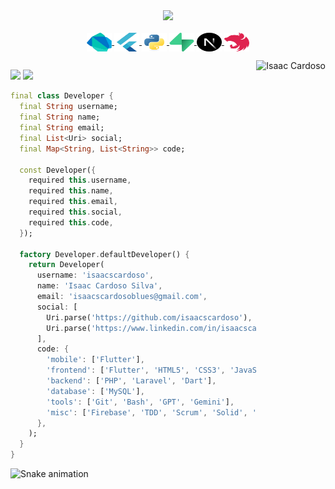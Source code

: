 <div align="center">
  <a href="https://github.com/isaacscardoso"/>
<!--   <img height="180em" src="https://github-readme-stats.vercel.app/api?username=isaacscardoso&show_icons=true&theme=dracula&include_all_commits=true&count_private=true"/> -->
  <img height="180em" src="https://github-readme-stats.vercel.app/api/top-langs/?username=isaacscardoso&layout=compact&langs_count=7&theme=dracula"/>
</div>

<div style="display: inline_block" align="center"><br>
	<img align="center" alt="Dart" height="30" width="40" src="https://raw.githubusercontent.com/devicons/devicon/master/icons/dart/dart-original.svg">
	<img align="center" alt="Flutter" height="30" width="40" src="https://raw.githubusercontent.com/devicons/devicon/master/icons/flutter/flutter-original.svg">
	<img align="center" alt="Python" height="30" width="40" src="https://raw.githubusercontent.com/devicons/devicon/master/icons/python/python-original.svg">
	<img align="center" alt="SUpabase" height="30" width="40" src="https://raw.githubusercontent.com/devicons/devicon/master/icons/supabase/supabase-original.svg">
	<img align="center" alt="NextJS" height="30" width="40" src="https://raw.githubusercontent.com/devicons/devicon/master/icons/nextjs/nextjs-original.svg">
	<img align="center" alt="NestJS" height="30" width="40" src="https://raw.githubusercontent.com/devicons/devicon/master/icons/nestjs/nestjs-original.svg">
 
 
 
<!--   <img align="center" alt="Flutter" height="30" width="40" src="https://raw.githubusercontent.com/devicons/devicon/master/icons/flutter/flutter-original.svg">
  <img align="center" alt="Dart" height="30" width="40" src="https://raw.githubusercontent.com/devicons/devicon/master/icons/dart/dart-original.svg">
  <img align="center" alt="HTML5" height="30" width="40" src="https://raw.githubusercontent.com/devicons/devicon/master/icons/html5/html5-original.svg">
  <img align="center" alt="CSS3" height="30" width="40" src="https://raw.githubusercontent.com/devicons/devicon/master/icons/css3/css3-original.svg">
  <img align="center" alt="JavaScript" height="30" width="40" src="https://raw.githubusercontent.com/devicons/devicon/master/icons/javascript/javascript-plain.svg">
  <img align="center" alt="TypeScript" height="30" width="40" src="https://raw.githubusercontent.com/devicons/devicon/master/icons/typescript/typescript-plain.svg">
  <img align="center" alt="Laravel" height="30" width="40" src="https://raw.githubusercontent.com/devicons/devicon/master/icons/laravel/laravel-plain.svg">
  <img align="center" alt="PHP" height="40" width="40" src="https://raw.githubusercontent.com/devicons/devicon/master/icons/php/php-original.svg"> -->
	
<a target="_blank" href="https://g.dev/isaacscardoso"><img align="right" alt="Isaac Cardoso" height="120" src="https://user-images.githubusercontent.com/88048363/206332775-5d2afc3b-bea0-4567-949d-fbd0a470eb1a.jpg"></a>
</div>

##
  
<a href="https://www.linkedin.com/in/isaacscardoso/" target="_blank"><img src="https://img.shields.io/badge/-LinkedIn-%230077B5?style=for-the-badge&logo=linkedin&logoColor=white"></a>
<a href="https://github.com/isaacscardoso" target="_blank"><img src="https://img.shields.io/badge/-GitHub-%23252627?style=for-the-badge&logo=github&logoColor=white"></a>

```dart
final class Developer {
  final String username;
  final String name;
  final String email;
  final List<Uri> social;
  final Map<String, List<String>> code;

  const Developer({
    required this.username,
    required this.name,
    required this.email,
    required this.social,
    required this.code,
  });

  factory Developer.defaultDeveloper() {
    return Developer(
      username: 'isaacscardoso',
      name: 'Isaac Cardoso Silva',
      email: 'isaacscardosoblues@gmail.com',
      social: [
        Uri.parse('https://github.com/isaacscardoso'),
        Uri.parse('https://www.linkedin.com/in/isaacscardoso/'),
      ],
      code: {
        'mobile': ['Flutter'],
        'frontend': ['Flutter', 'HTML5', 'CSS3', 'JavaScript', 'TypeScript', 'Bootstrap'],
        'backend': ['PHP', 'Laravel', 'Dart'],
        'database': ['MySQL'],
        'tools': ['Git', 'Bash', 'GPT', 'Gemini'],
        'misc': ['Firebase', 'TDD', 'Scrum', 'Solid', 'Clean Architecture'],
      },
    );
  }
}
```

![Snake animation](https://user-images.githubusercontent.com/88048363/182762199-2288a5b2-74dc-4335-a832-0cbead537797.svg)
